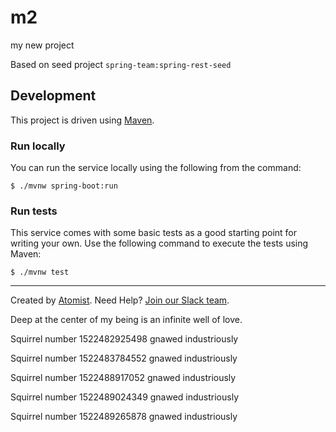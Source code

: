 # m2
my new project

Based on seed project `spring-team:spring-rest-seed`

## Development

This project is driven using [Maven][mvn].

[mvn]: https://maven.apache.org/

### Run locally

You can run the service locally using the following from the command:

```
$ ./mvnw spring-boot:run

```

### Run tests

This service comes with some basic tests as a good starting
point for writing your own.  Use the following command to execute the
tests using Maven:

```
$ ./mvnw test
```

---
Created by [Atomist][atomist].
Need Help?  [Join our Slack team][slack].

[atomist]: https://www.atomist.com/
[slack]: https://join.atomist.com/

Deep at the center of my being is an infinite well of love.

Squirrel number 1522482925498 gnawed industriously

Squirrel number 1522483784552 gnawed industriously

Squirrel number 1522488917052 gnawed industriously

Squirrel number 1522489024349 gnawed industriously

Squirrel number 1522489265878 gnawed industriously
